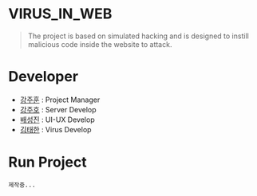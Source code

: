 # VIRUS_IN_WEB
> The project is based on simulated hacking and is designed to instill malicious code inside the website to attack.
# Developer
- [강주훈](https://github.com/rkdwngns) : Project Manager
- [강주호](https://github.com/wngh1212) : Server Develop
- [배성진](https://github.com/Seongjin01) : UI-UX Develop
- [김태한](https://github.com/Gaeduck-0908) : Virus Develop
# Run Project
```
제작중...
```
